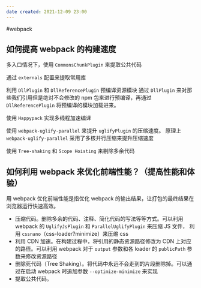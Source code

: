 ```yaml
---
date created: 2021-12-09 23:00
---
```


#webpack

## 如何提高 webpack 的构建速度

多入口情况下，使用 `CommonsChunkPlugin` 来提取公共代码

通过 `externals` 配置来提取常用库

利用 `DllPlugin` 和 `DllReferencePlugin` 预编译资源模块 通过 `DllPlugin` 来对那些我们引用但是绝对不会修改的 npm 包来进行预编译，再通过 `DllReferencePlugin` 将预编译的模块加载进来。

使用 `Happypack` 实现多线程加速编译

使用 `webpack-uglify-parallel` 来提升 `uglifyPlugin` 的压缩速度。 原理上 `webpack-uglify-parallel` 采用了多核并行压缩来提升压缩速度

使用 `Tree-shaking` 和 `Scope Hoisting` 来剔除多余代码

## 如何利用 webpack 来优化前端性能？（提高性能和体验）

用 webpack 优化前端性能是指优化 webpack 的输出结果，让打包的最终结果在浏览器运行快速高效。

- 压缩代码。删除多余的代码、注释、简化代码的写法等等方式。可以利用 webpack 的 `UglifyJsPlugin` 和 `ParallelUglifyPlugin` 来压缩 JS 文件， 利用 `cssnano`（css-loader?minimize）来压缩 css
- 利用 CDN 加速。在构建过程中，将引用的静态资源路径修改为 CDN 上对应的路径。可以利用 webpack 对于 `output` 参数和各 loader 的 `publicPath` 参数来修改资源路径
- 删除死代码（Tree Shaking）。将代码中永远不会走到的片段删除掉。可以通过在启动 webpack 时追加参数 `--optimize-minimize` 来实现
- 提取公共代码。
